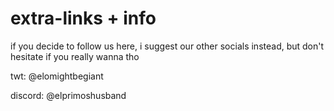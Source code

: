 # extra-links + info

if you decide to follow us here, i suggest our other socials instead, but don't hesitate if you really wanna tho

twt: @elomightbegiant

discord: @elprimoshusband
